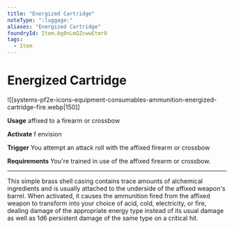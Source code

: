 ```yaml
---
title: "Energized Cartridge"
noteType: ":luggage:"
aliases: "Energized Cartridge"
foundryId: Item.bg0nLmQZcwwEtmrO
tags:
  - Item
---
```


# Energized Cartridge
![[systems-pf2e-icons-equipment-consumables-ammunition-energized-cartridge-fire.webp|150]]

**Usage** affixed to a firearm or crossbow

**Activate** f envision

**Trigger** You attempt an attack roll with the affixed firearm or crossbow

**Requirements** You're trained in use of the affixed firearm or crossbow.

* * *

This simple brass shell casing contains trace amounts of alchemical ingredients and is usually attached to the underside of the affixed weapon's barrel. When activated, it causes the ammunition fired from the affixed weapon to transform into your choice of acid, cold, electricity, or fire, dealing damage of the appropriate energy type instead of its usual damage as well as 1d6 persistent damage of the same type on a critical hit.





